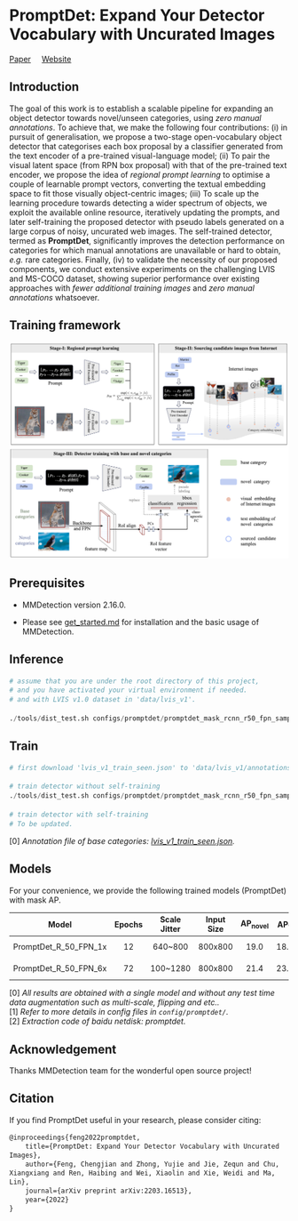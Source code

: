 
# PromptDet: Expand Your Detector  Vocabulary with Uncurated Images
[Paper](https://arxiv.org/abs/2203.16513) &nbsp; &nbsp; [Website](https://fcjian.github.io/promptdet)

## Introduction

The goal of this work is to establish a scalable pipeline for expanding an object detector towards novel/unseen categories, using *zero manual annotations*. To achieve that, we make the following four contributions: (i) in pursuit of generalisation, we propose a two-stage open-vocabulary object detector that categorises each box proposal by a classifier generated from the text encoder of a pre-trained visual-language model; (ii) To pair the visual latent space (from RPN box proposal) with that of the pre-trained text encoder, we propose the idea of *regional prompt learning* to optimise a couple of learnable prompt vectors, converting the textual embedding space to fit those visually object-centric images; (iii) To scale up the learning procedure towards detecting a wider spectrum of objects, we exploit the available online resource, iteratively updating the prompts, and later self-training the proposed detector with pseudo labels generated on a large corpus of noisy, uncurated web images. The self-trained detector, termed as **PromptDet**, significantly improves the detection performance on categories for which manual annotations are unavailable or hard to obtain, *e.g.* rare categories. Finally, (iv) to validate the necessity of our proposed components, we conduct extensive experiments on the challenging LVIS and MS-COCO dataset, showing superior performance over existing approaches with *fewer additional training images* and *zero manual annotations* whatsoever.

## Training framework
![method overview](resources/promptdet.png)

## Prerequisites

- MMDetection version 2.16.0.

- Please see [get_started.md](docs/get_started.md) for installation and the basic usage of MMDetection.

## Inference

```python
# assume that you are under the root directory of this project,
# and you have activated your virtual environment if needed.
# and with LVIS v1.0 dataset in 'data/lvis_v1'.

./tools/dist_test.sh configs/promptdet/promptdet_mask_rcnn_r50_fpn_sample1e-3_mstrain_1x_lvis_v1.py work_dirs/promptdet_mask_rcnn_r50_fpn_sample1e-3_mstrain_1x_lvis_v1.pth 4 --eval bbox segm
```

## Train
```python
# first download 'lvis_v1_train_seen.json' to 'data/lvis_v1/annotations'.

# train detector without self-training
./tools/dist_test.sh configs/promptdet/promptdet_mask_rcnn_r50_fpn_sample1e-3_mstrain_1x_lvis_v1.py work_dirs/promptdet_mask_rcnn_r50_fpn_sample1e-3_mstrain_1x_lvis_v1.pth 4 --eval bbox segm

# train detector with self-training
# To be updated.
```
[0] *Annotation file of base categories: [lvis_v1_train_seen.json](https://drive.google.com/file/d/1dZQ5ytHgJPv4VgYOyjJerq4adc6GQkkd/view?usp=sharing).*

## Models

For your convenience, we provide the following trained models (PromptDet) with mask AP.

Model | Epochs | Scale Jitter | Input Size | AP<sub>novel | AP<c>c | AP<sub>f | AP | Download
--- |:---:|:---:|:---:|:---:|:---:|:---:|:---:|:---:
PromptDet_R_50_FPN_1x | 12 | 640~800  | 800x800 | 19.0 | 18.5 | 25.8 | 21.4 | [google](https://drive.google.com/file/d/1JIl7om8BJGQSUtjlOgBvOBc7QXWiYSgM/view?usp=sharing) / [baidu]()
PromptDet_R_50_FPN_6x | 72 | 100~1280 | 800x800 | 21.4 | 23.3 | 29.3 | 25.3 | [google](https://drive.google.com/file/d/19v9zqAdfYA2qZcF6zbKlWvDRQCtOtlGt/view?usp=sharing) / [baidu]()

[0] *All results are obtained with a single model and without any test time data augmentation such as multi-scale, flipping and etc..* \
[1] *Refer to more details in config files in `config/promptdet/`.* \
[2] *Extraction code of baidu netdisk: promptdet.*


## Acknowledgement

Thanks MMDetection team for the wonderful open source project!


## Citation

If you find PromptDet useful in your research, please consider citing:

```
@inproceedings{feng2022promptdet,
    title={PromptDet: Expand Your Detector Vocabulary with Uncurated Images},
    author={Feng, Chengjian and Zhong, Yujie and Jie, Zequn and Chu, Xiangxiang and Ren, Haibing and Wei, Xiaolin and Xie, Weidi and Ma, Lin},
    journal={arXiv preprint arXiv:2203.16513},
    year={2022}
}
```


